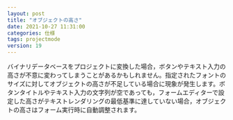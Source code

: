 ```yaml
---
layout: post
title: "オブジェクトの高さ"
date: 2021-10-27 11:31:00
categories: 仕様
tags: projectmode
version: 19
---
```


バイナリデータベースをプロジェクトに変換した場合，ボタンやテキスト入力の高さが不意に変わってしまうことがあるかもしれません。指定されたフォントのサイズに対してオブジェクトの高さが不足している場合に現象が発生します。ボタンタイトルやテキスト入力の文字列が空であっても，フォームエディターで設定した高さがテキストレンダリングの最低基準に達していない場合，オブジェクトの高さはフォーム実行時に自動調整されます。
